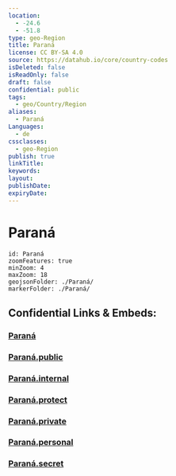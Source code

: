 ```yaml
---
location:
  - -24.6
  - -51.8
type: geo-Region
title: Paraná
license: CC BY-SA 4.0
source: https://datahub.io/core/country-codes
isDeleted: false
isReadOnly: false
draft: false
confidential: public
tags:
  - geo/Country/Region
aliases:
  - Paraná
Languages:
  - de
cssclasses:
  - geo-Region
publish: true
linkTitle:
keywords:
layout:
publishDate:
expiryDate:
---
```


# Paraná

```leaflet
id: Paraná
zoomFeatures: true 
minZoom: 4 
maxZoom: 18
geojsonFolder: ./Paraná/
markerFolder: ./Paraná/
```


## Confidential Links & Embeds: 

### [Paraná](/_Standards/Earth/Continent/America~South/Brazil/states~Brazil/Paraná.md) 

### [Paraná.public](/_public/Earth/Continent/America~South/Brazil/states~Brazil/Paraná.public.md) 

### [Paraná.internal](/_internal/Earth/Continent/America~South/Brazil/states~Brazil/Paraná.internal.md) 

### [Paraná.protect](/_protect/Earth/Continent/America~South/Brazil/states~Brazil/Paraná.protect.md) 

### [Paraná.private](/_private/Earth/Continent/America~South/Brazil/states~Brazil/Paraná.private.md) 

### [Paraná.personal](/_personal/Earth/Continent/America~South/Brazil/states~Brazil/Paraná.personal.md) 

### [Paraná.secret](/_secret/Earth/Continent/America~South/Brazil/states~Brazil/Paraná.secret.md)

